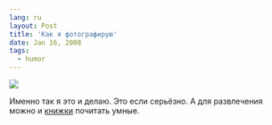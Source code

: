 ```yaml
---
lang: ru
layout: Post
title: 'Как я фотографирую'
date: Jan 16, 2008
tags:
  - humor
---
```


![](/images/blog/07-05-08-en-07-05-08-ru.gif)

Именно так я это и делаю. Это если серьёзно. А для развлечения можно и [книжки](http://birdwatcher.ru/learn/reading) почитать умные.
